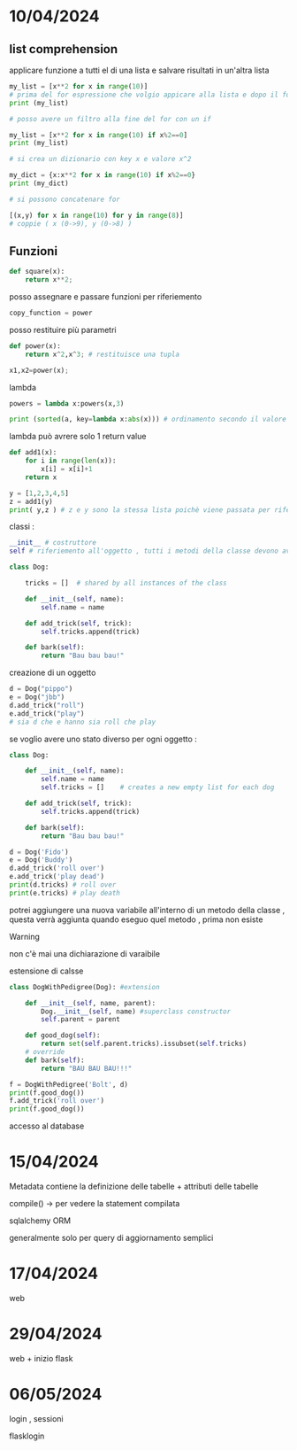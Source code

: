 # 10/04/2024
## list comprehension

applicare funzione a tutti el di una lista e salvare risultati in un'altra lista

```python
my_list = [x**2 for x in range(10)]
# prima del for espressione che volgio appicare alla lista e dopo il for per quella lista in questo caso il 2 di ogni elemento di una lsita tra 0 e 9 
print (my_list)

# posso avere un filtro alla fine del for con un if

my_list = [x**2 for x in range(10) if x%2==0]
print (my_list)

# si crea un dizionario con key x e valore x^2

my_dict = {x:x**2 for x in range(10) if x%2==0}
print (my_dict)

# si possono concatenare for

[(x,y) for x in range(10) for y in range(8)]
# coppie ( x (0->9), y (0->8) )
```

## Funzioni

```python
def square(x): 
	return x**2;
```

posso assegnare e passare funzioni per riferiemento

```python
copy_function = power
```

posso restituire  più parametri

```python
def power(x):
	return x^2,x^3; # restituisce una tupla

x1,x2=power(x);
```


lambda
```python
powers = lambda x:powers(x,3)
```

```python
print (sorted(a, key=lambda x:abs(x))) # ordinamento secondo il valore assoluto di x 
```
lambda può avrere solo 1 return value 

```python
def add1(x):
    for i in range(len(x)):
        x[i] = x[i]+1
    return x

y = [1,2,3,4,5]
z = add1(y)
print( y,z ) # z e y sono la stessa lista poichè viene passata per riferimento non per copia
```

classi : 
```python
__init__ # costruttore
self # riferiemento all'oggetto , tutti i metodi della classe devono avere self
```

```python
class Dog:

    tricks = []  # shared by all instances of the class

    def __init__(self, name):
        self.name = name

    def add_trick(self, trick):
        self.tricks.append(trick)

    def bark(self):
        return "Bau bau bau!"
```

creazione di un oggetto 
```python
d = Dog("pippo")
e = Dog("jbb")
d.add_trick("roll")
e.add_trick("play")
# sia d che e hanno sia roll che play
```

se voglio avere uno stato diverso per ogni oggetto : 
```python
class Dog:

    def __init__(self, name):
        self.name = name
        self.tricks = []    # creates a new empty list for each dog

    def add_trick(self, trick):
        self.tricks.append(trick)

    def bark(self):
        return "Bau bau bau!"

d = Dog('Fido')
e = Dog('Buddy')
d.add_trick('roll over')
e.add_trick('play dead')
print(d.tricks) # roll over
print(e.tricks) # play death
```

potrei aggiungere una nuova variabile all'interno di un metodo della classe , questa verrà aggiunta quando eseguo quel metodo , prima non esiste
>[!warning]
>non c'è mai una dichiarazione di varaibile
>

estensione di calsse 

```python
class DogWithPedigree(Dog): #extension

    def __init__(self, name, parent):
        Dog.__init__(self, name) #superclass constructor
        self.parent = parent

    def good_dog(self):
        return set(self.parent.tricks).issubset(self.tricks)
	# override
    def bark(self):
        return "BAU BAU BAU!!!"

f = DogWithPedigree('Bolt', d)
print(f.good_dog())
f.add_trick('roll over')
print(f.good_dog())
```

accesso al database 



# 15/04/2024

Metadata contiene la definizione delle tabelle + attributi delle tabelle 

compile() -> per vedere la statement compilata 

sqlalchemy ORM

generalmente solo per query di aggiornamento semplici

# 17/04/2024

web 

# 29/04/2024

web + inizio flask

# 06/05/2024

login , sessioni 

flasklogin

